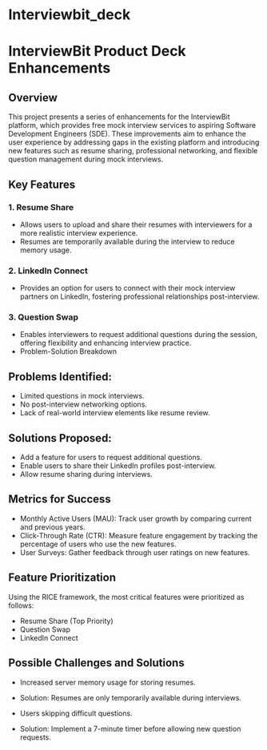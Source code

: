 # Interviewbit_deck
# InterviewBit Product Deck Enhancements
## Overview
This project presents a series of enhancements for the InterviewBit platform, which provides free mock interview services to aspiring Software Development Engineers (SDE). These improvements aim to enhance the user experience by addressing gaps in the existing platform and introducing new features such as resume sharing, professional networking, and flexible question management during mock interviews.

## Key Features

### 1. Resume Share
- Allows users to upload and share their resumes with interviewers for a more realistic interview experience.
- Resumes are temporarily available during the interview to reduce memory usage.

### 2. LinkedIn Connect
- Provides an option for users to connect with their mock interview partners on LinkedIn, fostering professional relationships post-interview.

### 3. Question Swap
- Enables interviewers to request additional questions during the session, offering flexibility and enhancing interview practice.
- Problem-Solution Breakdown

## Problems Identified:
- Limited questions in mock interviews.
- No post-interview networking options.
- Lack of real-world interview elements like resume review.

## Solutions Proposed:
- Add a feature for users to request additional questions.
- Enable users to share their LinkedIn profiles post-interview.
- Allow resume sharing during interviews.

## Metrics for Success
- Monthly Active Users (MAU): Track user growth by comparing current and previous years.
- Click-Through Rate (CTR): Measure feature engagement by tracking the percentage of users who use the new features.
- User Surveys: Gather feedback through user ratings on new features.

## Feature Prioritization
Using the RICE framework, the most critical features were prioritized as follows:
- Resume Share (Top Priority)
- Question Swap
- LinkedIn Connect

## Possible Challenges and Solutions
- Increased server memory usage for storing resumes.

- Solution: Resumes are only temporarily available during interviews.
- Users skipping difficult questions.
- Solution: Implement a 7-minute timer before allowing new question requests.
